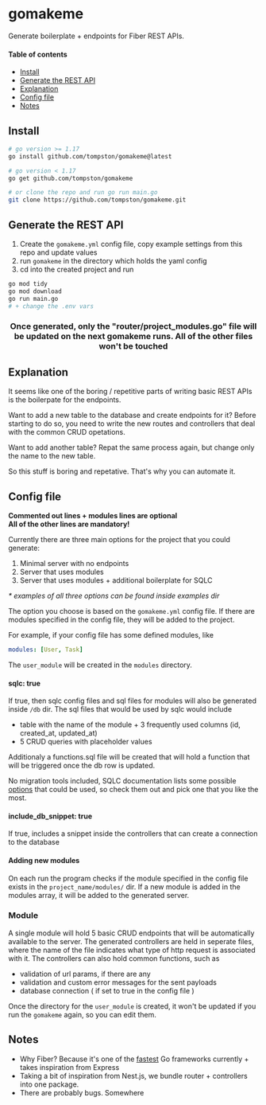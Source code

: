 # gomakeme

Generate boilerplate + endpoints for Fiber REST APIs.

#### Table of contents

- [Install](#install)
- [Generate the REST API](#generate-the-rest-api)
- [Explanation](#explanation)
- [Config file](#config-file)
- [Notes](#notes)

## Install

```bash
# go version >= 1.17
go install github.com/tompston/gomakeme@latest

# go version < 1.17
go get github.com/tompston/gomakeme

# or clone the repo and run go run main.go
git clone https://github.com/tompston/gomakeme.git
```

## Generate the REST API

1. Create the `gomakeme.yml` config file, copy example settings from this repo and update values
2. run `gomakeme` in the directory which holds the yaml config
3. cd into the created project and run

```bash
go mod tidy
go mod download
go run main.go
# + change the .env vars
```

<h3 align="center">
    Once generated, only the "router/project_modules.go" file will be updated on the next gomakeme runs. All of the other files won't be touched
</h3>

## Explanation

It seems like one of the boring / repetitive parts of writing basic REST APIs is the boilerpate for the endpoints.

Want to add a new table to the database and create endpoints for it? Before starting to do so, you need to write the new routes and controllers that deal with the common CRUD opetations.

Want to add another table? Repat the same process again, but change only the name to the new table.

So this stuff is boring and repetative. That's why you can automate it.

## Config file

**Commented out lines + modules lines are optional**  
**All of the other lines are mandatory!**

Currently there are three main options for the project that you could generate:

1. Minimal server with no endpoints
2. Server that uses modules
3. Server that uses modules + additional boilerplate for SQLC

_\* examples of all three options can be found inside examples dir_

The option you choose is based on the `gomakeme.yml` config file. If there are modules specified in the config file, they will be added to the project.

For example, if your config file has some defined modules, like

```yml
modules: [User, Task]
```

The `user_module` will be created in the `modules` directory.

#### sqlc: true

If true, then sqlc config files and sql files for modules will also be generated inside `/db` dir. The sql files that would be used by sqlc would include

- table with the name of the module + 3 frequently used columns (id, created_at, updated_at)
- 5 CRUD queries with placeholder values

Additionaly a functions.sql file will be created that will hold a function that will be triggered once the db row is updated.

No migration tools included, SQLC documentation lists some possible [options](https://docs.sqlc.dev/en/latest/howto/ddl.html?highlight=migr#handling-sql-migrations) that could be used, so check them out and pick one that you like the most.

#### include_db_snippet: true

If true, includes a snippet inside the controllers that can create a connection to the database

#### Adding new modules

On each run the program checks if the module specified in the config file exists in the `project_name/modules/` dir. If a new module is added in the modules array, it will be added to the generated server.

### Module

A single module will hold 5 basic CRUD endpoints that will be automatically available to the server. The generated controllers are held in seperate files, where the name of the file indicates what type of http request is associated with it. The controllers can also hold common functions, such as

- validation of url params, if there are any
- validation and custom error messages for the sent payloads
- database connection ( if set to true in the config file )

Once the directory for the `user_module` is created, it won't be updated if you run the `gomakeme` again, so you can edit them.

## Notes

- Why Fiber? Because it's one of the [fastest](https://www.techempower.com/benchmarks/) Go frameworks currently + takes inspiration from Express
- Taking a bit of inspiration from Nest.js, we bundle router + controllers into one package.
- There are probably bugs. Somewhere

<!--

# wsl
export PATH=$PATH:/usr/local/go/bin

GOOS=linux go build -o main .
GOOS=linux go build -o ./gomakeme
GOOS=linux go build -o ./gomakeme_linux
GOOS=linux GOARCH=amd64 go build -o ./gomakeme_linux_amd64
GOOS=windows go build -o ./bin/gomakeme_win

-- publishing
https://go.dev/doc/modules/publishing

go mod tidy
git add .
git commit -m "changes for v0.0.3 - shortened the response package import name in the controllers to be more elegant + added comment that indicates where the ORM / SQL queries go"
git tag v0.0.3
git push origin v0.0.3
GOPROXY=proxy.golang.org go list -m github.com/tompston/gomakeme@v0.0.3


-- testing script
go run main.go
cd change_my_name
go mod tidy
go mod download
code .
go run main.go

-->

